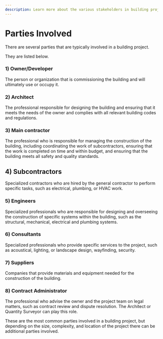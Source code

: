 ```yaml
---
description: Learn more about the various stakeholders in building projects.
---
```


# Parties Involved

There are several parties that are typically involved in a building project.&#x20;

They are listed below.

### **1) Owner**/**Developer**

The person or organization that is commissioning the building and will ultimately use or occupy it.

### **2) Architect**

The professional responsible for designing the building and ensuring that it meets the needs of the owner and complies with all relevant building codes and regulations.

### **3) Main contractor**

The professional who is responsible for managing the construction of the building, including coordinating the work of subcontractors, ensuring that the work is completed on time and within budget, and ensuring that the building meets all safety and quality standards.

## **4) Subcontractors**

Specialized contractors who are hired by the general contractor to perform specific tasks, such as electrical, plumbing, or HVAC work.

### **5) Engineers**

Specialized professionals who are responsible for designing and overseeing the construction of specific systems within the building, such as the structural, mechanical, electrical and plumbing systems.

### **6) Consultants**

Specialized professionals who provide specific services to the project, such as acoustical, lighting, or landscape design, wayfinding, security.

### **7) Suppliers**

Companies that provide materials and equipment needed for the construction of the building.

### **8) Contract Administrator**

The professional who advise the owner and the project team on legal matters, such as contract review and dispute resolution. The Architect or Quantity Surveyor can play this role.



These are the most common parties involved in a building project, but depending on the size, complexity, and location of the project there can be additional parties involved.
